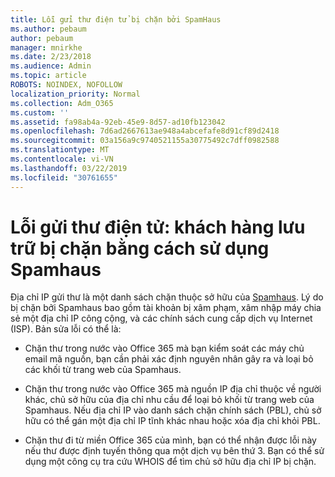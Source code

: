 ```yaml
---
title: Lỗi gửi thư điện tử bị chặn bởi SpamHaus
ms.author: pebaum
author: pebaum
manager: mnirkhe
ms.date: 2/23/2018
ms.audience: Admin
ms.topic: article
ROBOTS: NOINDEX, NOFOLLOW
localization_priority: Normal
ms.collection: Adm_O365
ms.custom: ''
ms.assetid: fa98ab4a-92eb-45e9-8d57-ad10fb123042
ms.openlocfilehash: 7d6ad2667613ae948a4abcefafe8d91cf89d2418
ms.sourcegitcommit: 03a156a9c9740521155a30775492c7dff0982588
ms.translationtype: MT
ms.contentlocale: vi-VN
ms.lasthandoff: 03/22/2019
ms.locfileid: "30761655"
---
```

# <a name="error-sending-email-client-host-blocked-using-spamhaus"></a>Lỗi gửi thư điện tử: khách hàng lưu trữ bị chặn bằng cách sử dụng Spamhaus

Địa chỉ IP gửi thư là một danh sách chặn thuộc sở hữu của [Spamhaus](https://go.microsoft.com/fwlink/p/?linkid=123245). Lý do bị chặn bởi Spamhaus bao gồm tài khoản bị xâm phạm, xâm nhập máy chia sẻ một địa chỉ IP công cộng, và các chính sách cung cấp dịch vụ Internet (ISP). Bản sửa lỗi có thể là:
  
- Chặn thư trong nước vào Office 365 mà bạn kiểm soát các máy chủ email mã nguồn, bạn cần phải xác định nguyên nhân gây ra và loại bỏ các khối từ trang web của Spamhaus.
    
- Chặn thư trong nước vào Office 365 mà nguồn IP địa chỉ thuộc về người khác, chủ sở hữu của địa chỉ nhu cầu để loại bỏ khối từ trang web của Spamhaus. Nếu địa chỉ IP vào danh sách chặn chính sách (PBL), chủ sở hữu có thể gán một địa chỉ IP tĩnh khác nhau hoặc xóa địa chỉ khỏi PBL.
    
- Chặn thư đi từ miền Office 365 của mình, bạn có thể nhận được lỗi này nếu thư được định tuyến thông qua một dịch vụ bên thứ 3. Bạn có thể sử dụng một công cụ tra cứu WHOIS để tìm chủ sở hữu địa chỉ IP bị chặn.
    

